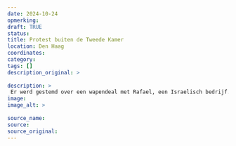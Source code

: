 ```yaml
---
date: 2024-10-24
opmerking: 
draft: TRUE
status: 
title: Protest buiten de Tweede Kamer
location: Den Haag
coordinates: 
category: 
tags: []
description_original: > 
 
description: > 
 Er werd gestemd over een wapendeal met Rafael, een Israelisch bedrijf. Buiten de ingang van de Tweede Kamer zaten demonstranten rond 13:00. Even later werden ze door de poltiie richting het Malieveld gedreven. 
image: 
image_alt: > 
 
source_name: 
source: 
source_original: 
---
```

